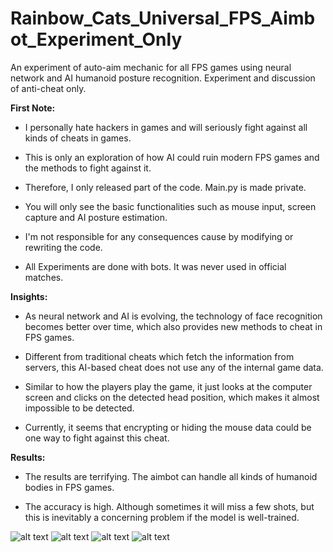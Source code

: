 # Rainbow_Cats_Universal_FPS_Aimbot_Experiment_Only
An experiment of auto-aim mechanic for all FPS games using neural network and AI humanoid posture recognition. Experiment and discussion of anti-cheat only.

<b>First Note:</b>

- I personally hate hackers in games and will seriously fight against all kinds of cheats in games.

- This is only an exploration of how AI could ruin modern FPS games and the methods to fight against it. 

- Therefore, I only released part of the code. Main.py is made private. 

- You will only see the basic functionalities such as mouse input, screen capture and AI posture estimation. 

- I'm not responsible for any consequences cause by modifying or rewriting the code.

- All Experiments are done with bots. It was never used in official matches.

<b>Insights:</b>

- As neural network and AI is evolving, the technology of face recognition becomes better over time, which also provides new methods to cheat in FPS games.

- Different from traditional cheats which fetch the information from servers, this AI-based cheat does not use any of the internal game data.

- Similar to how the players play the game, it just looks at the computer screen and clicks on the detected head position, which makes it almost impossible to be detected.

- Currently, it seems that encrypting or hiding the mouse data could be one way to fight against this cheat.

<b>Results:</b>

- The results are terrifying. The aimbot can handle all kinds of humanoid bodies in FPS games.

- The accuracy is high. Although sometimes it will miss a few shots, but this is inevitably a concerning problem if the model is well-trained.

![alt text](https://github.com/UxxHans/Rainbow_Cats_Universal_FPS_Aimbot_Experiment_Only/blob/main/Introduction/Demostration%2001.gif)
![alt text](https://github.com/UxxHans/Rainbow_Cats_Universal_FPS_Aimbot_Experiment_Only/blob/main/Introduction/Demostration%2000.gif)
![alt text](https://github.com/UxxHans/Rainbow_Cats_Universal_FPS_Aimbot_Experiment_Only/blob/main/Introduction/Demostration%2002.gif)
![alt text](https://github.com/UxxHans/Rainbow_Cats_Universal_FPS_Aimbot_Experiment_Only/blob/main/Introduction/Demostration%2003.gif)


